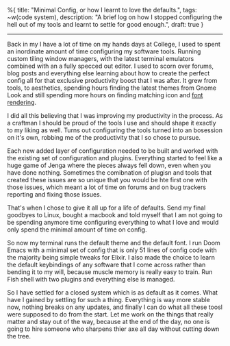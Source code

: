 %{
title: "Minimal Config, or how I learnt to love the defaults.",
tags: ~w(code system),
description: "A brief log on how I stopped configuring the hell out of my tools and learnt to settle for good enough.",
draft: true
}

---

Back in my I have a lot of time on my hands days at College, I used to spent an inordinate amount of time configuring my software tools. Running custom tiling window managers, with the latest terminal emulators combined with an a fully specced out editor. I used to scorn over forums, blog posts and everything else learning about how to create the perfect config all for that exclusive productivity boost that I was after. It grew from tools, to aesthetics, spending hours finding the latest themes from Gnome Look and still spending more hours on finding matching icon and [font rendering](/better-fonts-on-linux).

I did all this believing that I was improving my productivity in the process. As a craftman I should be proud of the tools I use and should shape it exactly to my liking as well. Turns out configuring the tools turned into an bosession on it's own, robbing me of the productivity that I so chose to pursue.

Each new added layer of configuration needed to be built and worked with the existing set of configuration and plugins. Everything started to feel like a huge game of Jenga where the pieces always fell down, even when you have done nothing. Sometimes the comibnation of plugisn and tools that created these issues are so unique that you would be hte first one with those issues, which meant a lot of time on forums and on bug trackers reporting and fixing those issues.

That's when I chose to give it all up for a life of defaults. Send my final goodbyes to Linux, bought a macbook and told myself that I am not going to be spending anymore time configuring everything to what I love and would only spend the minimal amount of time on config.

So now my terminal runs the default theme and the default font. I run Doom Emacs with a minimal set of config that is only 51 lines of config code with the majority being simple tweaks for Elixir. I also made the choice to learn the default keybindings of any software that I come across rather than bending it to my will, because muscle memory is really easy to train. Run Fish shell with two plugins and everything else is managed.

So I have settled for a closed system which is as default as it comes. What have I gained by settling for such a thing. Everything is way more stable now, nothing breaks on any updates, and finally I can do what all these toosl were supposed to do from the start. Let me work on the things that really matter and stay out of the way, because at the end of the day, no one is going to hire someone who sharpens thier axe all day without cutting down the tree.
